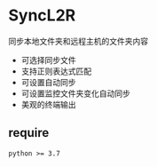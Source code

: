 # SyncL2R

同步本地文件夹和远程主机的文件夹内容

- 可选择同步文件
- 支持正则表达式匹配
- 可设置自动同步
- 可设置监控文件夹变化自动同步
- 美观的终端输出

## require

```
python >= 3.7
```

